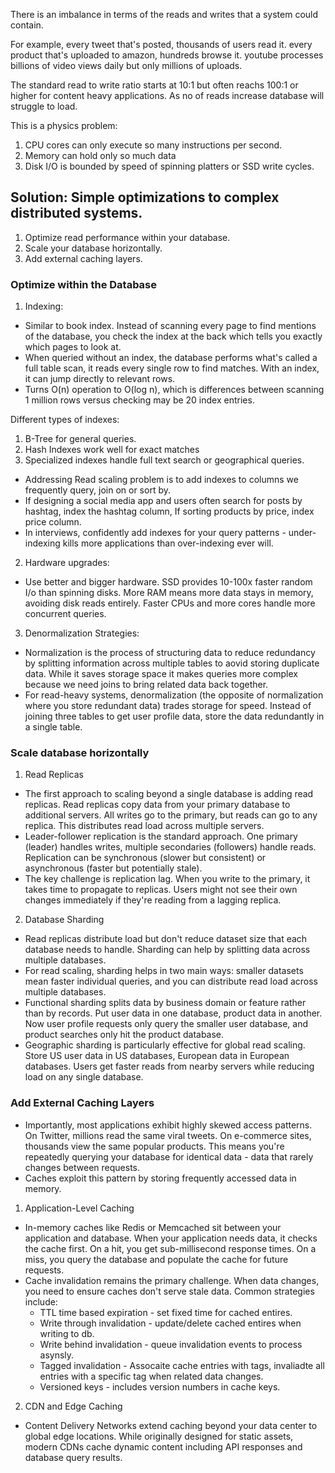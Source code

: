 There is an imbalance in terms of the reads and writes that a system could contain.

For example,
every tweet that's posted, thousands of users read it.
every product that's uploaded to amazon, hundreds browse it.
youtube processes billions of video views daily but only millions of uploads.

The standard read to write ratio starts at 10:1 but often reachs 100:1 or higher for content heavy applications. As no of reads increase database will struggle to load.

This is a physics problem:

1. CPU cores can only execute so many instructions per second.
2. Memory can hold only so much data
3. Disk I/O is bounded by speed of spinning platters or SSD write cycles.

## Solution: Simple optimizations to complex distributed systems.

1. Optimize read performance within your database.
2. Scale your database horizontally.
3. Add external caching layers.

### Optimize within the Database

1. Indexing: 

* Similar to book index. Instead of scanning every page to find mentions of the database, you check the index at the back which tells you exactly which pages to look at.
* When queried without an index, the database performs what's called a full table scan, it reads every single row to find matches. With an index, it can jump directly to relevant rows.
* Turns O(n) operation to O(log n), which is differences between scanning 1 million rows versus checking may be 20 index entries.

Different types of indexes: 

1. B-Tree for general queries. 
2. Hash Indexes work well for exact matches
3. Specialized indexes handle full text search or geographical queries. 

* Addressing Read scaling problem is to add indexes to columns we frequently query, join on or sort by. 
* If designing a social media app and users often search for posts by hashtag, index the hashtag column, If sorting products by price, index price column. 
* In interviews, confidently add indexes for your query patterns - under-indexing kills more applications than over-indexing ever will.

2. Hardware upgrades: 

* Use better and bigger hardware. SSD provides 10-100x faster random I/o than spinning disks. More RAM means more data stays in memory, avoiding disk reads entirely. Faster CPUs and more cores handle more concurrent queries.

3. Denormalization Strategies: 

* Normalization is the process of structuring data to reduce redundancy by splitting information across multiple tables to aovid storing duplicate data. While it saves storage space it makes queries more complex because we need joins to bring related data back together. 
* For read-heavy systems, denormalization (the opposite of normalization where you store redundant data) trades storage for speed. Instead of joining three tables to get user profile data, store the data redundantly in a single table.


### Scale database horizontally

1. Read Replicas

* The first approach to scaling beyond a single database is adding read replicas. Read replicas copy data from your primary database to additional servers. All writes go to the primary, but reads can go to any replica. This distributes read load across multiple servers.
* Leader-follower replication is the standard approach. One primary (leader) handles writes, multiple secondaries (followers) handle reads. Replication can be synchronous (slower but consistent) or asynchronous (faster but potentially stale).
* The key challenge is replication lag. When you write to the primary, it takes time to propagate to replicas. Users might not see their own changes immediately if they're reading from a lagging replica.

2. Database Sharding

* Read replicas distribute load but don't reduce dataset size that each database needs to handle. Sharding can help by splitting data across multiple databases.
* For read scaling, sharding helps in two main ways: smaller datasets mean faster individual queries, and you can distribute read load across multiple databases.
* Functional sharding splits data by business domain or feature rather than by records. Put user data in one database, product data in another. Now user profile requests only query the smaller user database, and product searches only hit the product database.
* Geographic sharding is particularly effective for global read scaling. Store US user data in US databases, European data in European databases. Users get faster reads from nearby servers while reducing load on any single database.

### Add External Caching Layers

* Importantly, most applications exhibit highly skewed access patterns. On Twitter, millions read the same viral tweets. On e-commerce sites, thousands view the same popular products. This means you're repeatedly querying your database for identical data - data that rarely changes between requests.
* Caches exploit this pattern by storing frequently accessed data in memory.

1. Application-Level Caching

* In-memory caches like Redis or Memcached sit between your application and database. When your application needs data, it checks the cache first. On a hit, you get sub-millisecond response times. On a miss, you query the database and populate the cache for future requests.
* Cache invalidation remains the primary challenge. When data changes, you need to ensure caches don't serve stale data. Common strategies include:
    * TTL time based expiration - set fixed time for cached entires. 
    * Write through invalidation - update/delete cached entires when writing to db. 
    * Write behind invalidation - queue invalidation events to process asynsly. 
    * Tagged invalidation - Assocaite cache entries with tags, invaliadte all entries with a specific tag when related data changes. 
    * Versioned keys - includes version numbers in cache keys. 

2. CDN and Edge Caching 

* Content Delivery Networks extend caching beyond your data center to global edge locations. While originally designed for static assets, modern CDNs cache dynamic content including API responses and database query results.

